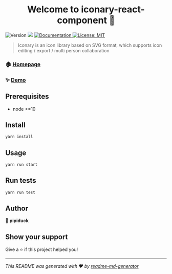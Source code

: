 <h1 align="center">Welcome to iconary-react-component 👋</h1>
<p>
  <img alt="Version" src="https://img.shields.io/badge/version-0.0.1-blue.svg?cacheSeconds=2592000" />
  <img src="https://img.shields.io/badge/node-%3E%3D10-blue.svg" />
  <a href="https://github.com/pipiduck/Iconary-react-component.git" target="_blank">
    <img alt="Documentation" src="https://img.shields.io/badge/documentation-yes-brightgreen.svg" />
  </a>
  <a href="#" target="_blank">
    <img alt="License: MIT" src="https://img.shields.io/badge/License-MIT-yellow.svg" />
  </a>
</p>

> Iconary is an icon library based on SVG format, which supports icon editing / export / multi person collaboration

### 🏠 [Homepage](https://github.com/pipiduck/Iconary-react-component.git)

### ✨ [Demo](https://github.com/pipiduck/Iconary-react-component.git)

## Prerequisites

- node >=10

## Install

```sh
yarn install
```

## Usage

```sh
yarn run start
```

## Run tests

```sh
yarn run test
```

## Author

👤 **pipiduck**


## Show your support

Give a ⭐️ if this project helped you!

***
_This README was generated with ❤️ by [readme-md-generator](https://github.com/kefranabg/readme-md-generator)_
